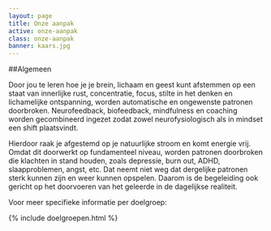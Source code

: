 ```yaml
---
layout: page
title: Onze aanpak
active: onze-aanpak
class: onze-aanpak
banner: kaars.jpg
---
```

##Algemeen

Door jou te leren hoe je je brein, lichaam en geest kunt afstemmen op een staat van innerlijke rust, concentratie, focus, stilte in het denken en lichamelijke ontspanning, worden automatische en ongewenste patronen doorbroken. Neurofeedback, biofeedback, mindfulness en coaching worden gecombineerd ingezet zodat zowel neurofysiologisch als in mindset een shift plaatsvindt.

Hierdoor raak je afgestemd op je natuurlijke stroom en komt energie vrij. Omdat dit doorwerkt op fundamenteel niveau, worden patronen doorbroken die klachten in stand houden, zoals depressie, burn out, ADHD, slaapproblemen, angst, etc. Dat neemt niet weg dat dergelijke patronen sterk kunnen zijn en weer kunnen opspelen. Daarom is de begeleiding ook gericht op het doorvoeren van het geleerde in de dagelijkse realiteit.

Voor meer specifieke informatie per doelgroep:

{% include doelgroepen.html %}